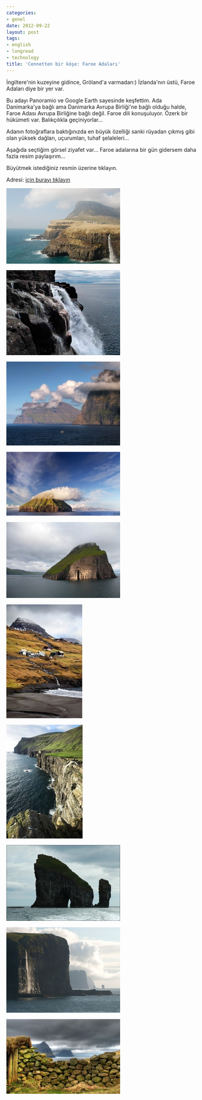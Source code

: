```yaml
---
categories:
- genel
date: 2012-09-22
layout: post
tags:
- english
- longread
- technology
title: 'Cennetten bir köşe: Faroe Adaları'
---
```


İngiltere'nin kuzeyine gidince, Gröland'a varmadan:) İzlanda'nın üstü, Faroe Adaları diye bir yer var.

Bu adayı Panoramio ve Google Earth sayesinde keşfettim. Ada Danimarka'ya bağlı ama Danimarka Avrupa Birliği'ne bağlı olduğu halde, Faroe Adası Avrupa Birliğine bağlı değil. Faroe dili konuşuluyor. Özerk bir hükümeti var. Balıkçılıkla geçiniyorlar…

Adanın fotoğraflara baktığınızda en büyük özelliği sanki rüyadan çıkmış gibi olan yüksek dağları, uçurumları, tuhaf şelaleleri…

Aşağıda seçtiğim görsel ziyafet var… Faroe adalarına bir gün gidersem daha fazla resim paylaşırım…

  

Büyütmek istediğiniz resmin üzerine tıklayın.

  

Adresi: [için burayı tıklayın](https://maps.google.com/maps/ms?msid=217041283198767899022.0004af08c68ec12d9e1e9&msa=0&ll=62.011218,-7.359467&spn=0.460164,1.365051&iwloc=0004ca460aedd9ad37235)

  

[![](/images/f586d-4256239.jpg)](https://suatatan.wordpress.com/wp-content/uploads/2012/09/f586d-4256239.jpg)

  

[![](/images/cb8b6-1325989.jpg)](https://suatatan.wordpress.com/wp-content/uploads/2012/09/cb8b6-1325989.jpg)

  

[![](/images/7bba7-26481818.jpg)](https://suatatan.wordpress.com/wp-content/uploads/2012/09/7bba7-26481818.jpg)

  

  

  

[![](/images/8c442-faroe-adalari-2.jpg)](https://suatatan.wordpress.com/wp-content/uploads/2012/09/8c442-faroe-adalari-2.jpg)

  

[![](/images/46aba-faroe-adalari.jpg)](https://suatatan.wordpress.com/wp-content/uploads/2012/09/46aba-faroe-adalari.jpg)

  

[![](/images/dec4f-faroe.jpg)](https://suatatan.wordpress.com/wp-content/uploads/2012/09/dec4f-faroe.jpg)

  

[![](/images/17f87-faroe2.jpg)](https://suatatan.wordpress.com/wp-content/uploads/2012/09/17f87-faroe2.jpg)

  

[![](/images/0a201-faroe3.jpg)](https://suatatan.wordpress.com/wp-content/uploads/2012/09/0a201-faroe3.jpg)

  

[![](/images/f853b-faroe4.jpg)](https://suatatan.wordpress.com/wp-content/uploads/2012/09/f853b-faroe4.jpg)

  

[![](/images/3e0c5-faroe_cennettenkenar.jpg)](https://suatatan.wordpress.com/wp-content/uploads/2012/09/3e0c5-faroe_cennettenkenar.jpg)
